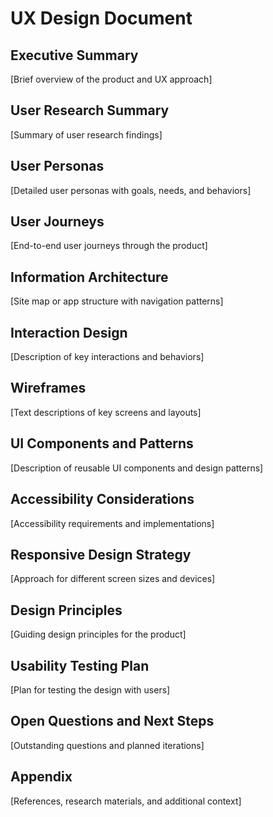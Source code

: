 # UX Design Document

## Executive Summary
[Brief overview of the product and UX approach]

## User Research Summary
[Summary of user research findings]

## User Personas
[Detailed user personas with goals, needs, and behaviors]

## User Journeys
[End-to-end user journeys through the product]

## Information Architecture
[Site map or app structure with navigation patterns]

## Interaction Design
[Description of key interactions and behaviors]

## Wireframes
[Text descriptions of key screens and layouts]

## UI Components and Patterns
[Description of reusable UI components and design patterns]

## Accessibility Considerations
[Accessibility requirements and implementations]

## Responsive Design Strategy
[Approach for different screen sizes and devices]

## Design Principles
[Guiding design principles for the product]

## Usability Testing Plan
[Plan for testing the design with users]

## Open Questions and Next Steps
[Outstanding questions and planned iterations]

## Appendix
[References, research materials, and additional context] 